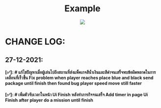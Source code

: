 
<h1 align="center">Example</h1>
<p align="center"><img src="ScreenImage/Animation.gif">
</p>

# CHANGE LOG:
## 27-12-2021:
#### [✅]: # แก้ไขปัญหาเมื่อผู้เล่นไปถึงสถานที่ส่งแพ็คเกจสีน้ำเงินและสีดำจนเสร็จพบข้อผิดพลาดในการเคลื่อนที่เร็วขึ้น Fix problem when player reaches place blue and black send package until finish then found bug player speed move still faster 
#### [✅]: # เพิ่มตัวจับเวลาในหน้า Ui Finish หลังทำภารกิจจนเสร็จ Add timer in page Ui Finish after player do a mission until finish

